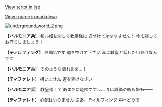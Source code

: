 [View script in lisp](../scripts/100804053.txt)

[View source in markdown](100804053.md)

![underground_world_2.png](../images/backgrounds/underground_world_2.png)

**【ハルモニア兵】**
斬ル姫を決して教皇様に
近づけてはなりません！
命を賭してお守りしましょう！

**【ティルフィング】**
お願いです
道を空けて下さい
私は教皇と話したいだけなんです

**【ハルモニア兵】**
そのような戯れ言を…！

**【ティファレト】**
構いません
道を空けなさい

**【ハルモニア兵】**
教皇様！？
あまりに危険ですっ…
今は護衛の斬ル姫も――

**【ティファレト】**
心配はいりません
さあ、ティルフィング
中へどうぞ